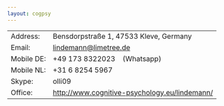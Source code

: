 ```yaml
---
layout: cogpsy
---
```


|     |     |
| --- | --- |
| Address: | Bensdorpstraße 1, 47533 Kleve, Germany |
| Email: | [lindemann@limetree.de](mailto:lindemann@limetree.de) |
| Mobile DE: | +49 173 8322023    (Whatsapp) |
| Mobile NL: | +31 6 8254 5967 |
| Skype: | olli09 |
| Office: | http://www.cognitive-psychology.eu/lindemann/ |
